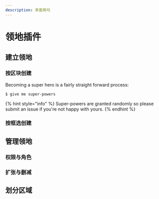 ```yaml
---
description: 来套房吗
---
```


# 领地插件

## 建立领地

### 按区块创建

Becoming a super hero is a fairly straight forward process:

```
$ give me super-powers
```

{% hint style="info" %}
&#x20;Super-powers are granted randomly so please submit an issue if you're not happy with yours.
{% endhint %}

### 按框选创建

## 管理领地

### 权限与角色

### 扩张与删减

## 划分区域

